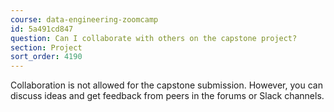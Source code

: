 ```yaml
---
course: data-engineering-zoomcamp
id: 5a491cd847
question: Can I collaborate with others on the capstone project?
section: Project
sort_order: 4190
---
```


Collaboration is not allowed for the capstone submission. However, you can discuss ideas and get feedback from peers in the forums or Slack channels.

